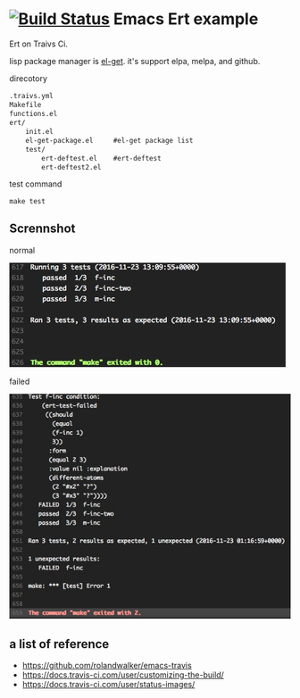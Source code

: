 [![Build Status](https://travis-ci.org/mukaer/emacs-ert-test-example.svg?branch=master)](https://travis-ci.org/mukaer/emacs-ert-test-example)
Emacs Ert example
=================

Ert on Traivs Ci.

lisp package manager is [el-get](https://github.com/dimitri/el-get).
it's support  elpa, melpa, and github.


direcotory
```
.traivs.yml
Makefile
functions.el
ert/
    init.el
    el-get-package.el     #el-get package list
    test/
        ert-deftest.el    #ert-deftest
        ert-deftest2.el
```



test command
``` shell
make test
```


## Scrennshot
normal

![normal](/img/normal.jpg)


failed

![normal](/img/failed.jpg)

## a list of reference
- https://github.com/rolandwalker/emacs-travis
- https://docs.travis-ci.com/user/customizing-the-build/
- https://docs.travis-ci.com/user/status-images/
